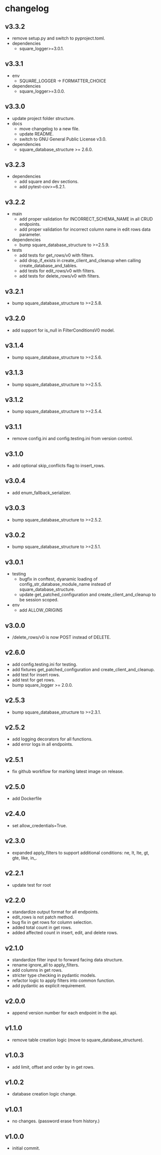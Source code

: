 # changelog

## v3.3.2

- remove setup.py and switch to pyproject.toml.
- dependencies
    - square_logger>=3.0.1.

## v3.3.1

- env
    - SQUARE_LOGGER -> FORMATTER_CHOICE
- dependencies
    - square_logger>=3.0.0.

## v3.3.0

- update project folder structure.
- docs
    - move changelog to a new file.
    - update README.
    - switch to GNU General Public License v3.0.
- dependencies
    - square_database_structure >= 2.6.0.

## v3.2.3

- dependencies
    - add square and dev sections.
    - add pytest-cov>=6.2.1.

## v3.2.2

- main
    - add proper validation for INCORRECT_SCHEMA_NAME in all CRUD endpoints.
    - add proper validation for incorrect column name in edit rows data parameter.
- dependencies
    - bump square_database_structure to >=2.5.9.
- tests
    - add tests for get_rows/v0 with filters.
    - add drop_if_exists in create_client_and_cleanup when calling create_database_and_tables.
    - add tests for edit_rows/v0 with filters.
    - add tests for delete_rows/v0 with filters.

## v3.2.1

- bump square_database_structure to >=2.5.8.

## v3.2.0

- add support for is_null in FilterConditionsV0 model.

## v3.1.4

- bump square_database_structure to >=2.5.6.

## v3.1.3

- bump square_database_structure to >=2.5.5.

## v3.1.2

- bump square_database_structure to >=2.5.4.

## v3.1.1

- remove config.ini and config.testing.ini from version control.

## v3.1.0

- add optional skip_conflicts flag to insert_rows.

## v3.0.4

- add enum_fallback_serializer.

## v3.0.3

- bump square_database_structure to >=2.5.2.

## v3.0.2

- bump square_database_structure to >=2.5.1.

## v3.0.1

- testing
    - bugfix in conftest, dyanamic loading of config_str_database_module_name instead of square_database_structure.
    - update get_patched_configuration and create_client_and_cleanup to be session scoped.
- env
    - add ALLOW_ORIGINS

## v3.0.0

- /delete_rows/v0 is now POST instead of DELETE.

## v2.6.0

- add config.testing.ini for testing.
- add fixtures get_patched_configuration and create_client_and_cleanup.
- add test for insert rows.
- add test for get rows.
- bump square_logger >= 2.0.0.

## v2.5.3

- bump square_database_structure to >=2.3.1.

## v2.5.2

- add logging decorators for all functions.
- add error logs in all endpoints.

## v2.5.1

- fix github workflow for marking latest image on release.

## v2.5.0

- add Dockerfile

## v2.4.0

- set allow_credentials=True.

## v2.3.0

- expanded apply_filters to support additional conditions: ne, lt, lte, gt, gte, like, in_.

## v2.2.1

- update test for root

## v2.2.0

- standardize output format for all endpoints.
- edit_rows is not patch method.
- bug fix in get rows for column selection.
- added total count in get rows.
- added affected count in insert, edit, and delete rows.

## v2.1.0

- standardize filter input to forward facing data structure.
- rename ignore_all to apply_filters.
- add columns in get rows.
- stricter type checking in pydantic models.
- refactor logic to apply filters into common function.
- add pydantic as explicit requirement.

## v2.0.0

- append version number for each endpoint in the api.

## v1.1.0

- remove table creation logic (move to square_database_structure).

## v1.0.3

- add limit, offset and order by in get rows.

## v1.0.2

- database creation logic change.

## v1.0.1

- no changes. (password erase from history.)

## v1.0.0

- initial commit.
